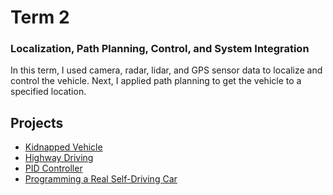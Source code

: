 # Term 2
### Localization, Path Planning, Control, and System Integration
In this term, I used camera, radar, lidar, and GPS sensor data to localize and control the vehicle. Next, I applied path planning to get the vehicle to a specified location.

## Projects
- [Kidnapped Vehicle][1]
- [Highway Driving][2]
- [PID Controller][3]
- [Programming a Real Self-Driving Car][4]

[1]: https://github.com/jissac/SDCND/tree/master/Term2/Kidnapped_Vehicle
[2]: https://github.com/jissac/SDCND/tree/master/Term1/
[3]: https://github.com/jissac/SDCND/tree/master/Term1/
[4]: https://github.com/jissac/SDCND/tree/master/Term1/
[5]: https://github.com/jissac/SDCND/tree/master/Term1/
